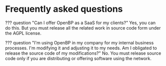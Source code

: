 # Frequently asked questions

??? question "Can I offer OpenBP as a SaaS for my clients?"
    Yes, you can do this. But you must release all the related work in source code form under the AGPL license.

??? question "I'm using OpenBP in my company for my internal business processes. I'm modifying it and adjusting it to my needs. Am I obligated to release the source code of my modifications?"
    No. You must release source code only if you are distributing or offering software using the network.